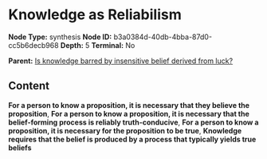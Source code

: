# Knowledge as Reliabilism

**Node Type:** synthesis
**Node ID:** b3a0384d-40db-4bba-87d0-cc5b6decb968
**Depth:** 5
**Terminal:** No

**Parent:** [Is knowledge barred by insensitive belief derived from luck?](is-knowledge-barred-by-insensitive-belief-derived-from-luck-antithesis-89fa7100-c842-431c-a1f3-1f715eff21b3.md)

## Content

**For a person to know a proposition, it is necessary that they believe the proposition**, **For a person to know a proposition, it is necessary that the belief-forming process is reliably truth-conducive**, **For a person to know a proposition, it is necessary for the proposition to be true**, **Knowledge requires that the belief is produced by a process that typically yields true beliefs**
